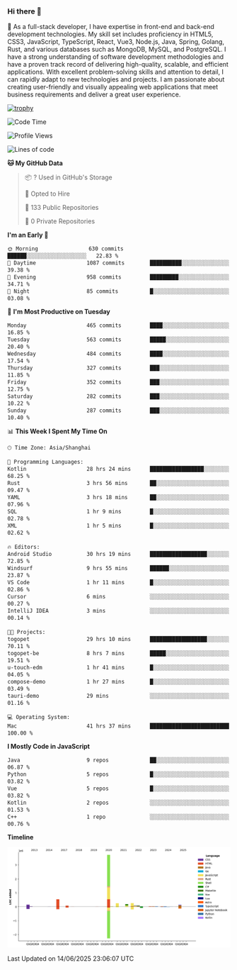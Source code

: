 ### Hi there 👋

🌱 As a full-stack developer, I have expertise in front-end and back-end development technologies. My skill set includes proficiency in HTML5, CSS3, JavaScript, TypeScript, React, Vue3, Node.js, Java, Spring, Golang, Rust, and various databases such as MongoDB, MySQL, and PostgreSQL. I have a strong understanding of software development methodologies and have a proven track record of delivering high-quality, scalable, and efficient applications. With excellent problem-solving skills and attention to detail, I can rapidly adapt to new technologies and projects. I am passionate about creating user-friendly and visually appealing web applications that meet business requirements and deliver a great user experience.

[![trophy](https://github-profile-trophy.vercel.app/?username=elton&rank=SECRET,SSS,SS,S,AAA,AA,A&theme=onedark&no-frame=true&margin-w=10)](https://github.com/ryo-ma/github-profile-trophy)

<!--START_SECTION:waka-->
![Code Time](http://img.shields.io/badge/Code%20Time-1%2C725%20hrs%2021%20mins-blue)

![Profile Views](http://img.shields.io/badge/Profile%20Views-0-blue)

![Lines of code](https://img.shields.io/badge/From%20Hello%20World%20I%27ve%20Written-5.7%20million%20lines%20of%20code-blue)

**🐱 My GitHub Data** 

> 📦 ? Used in GitHub's Storage 
 > 
> 💼 Opted to Hire
 > 
> 📜 133 Public Repositories 
 > 
> 🔑 0 Private Repositories 
 > 
**I'm an Early 🐤** 

```text
🌞 Morning                630 commits         ██████░░░░░░░░░░░░░░░░░░░   22.83 % 
🌆 Daytime                1087 commits        ██████████░░░░░░░░░░░░░░░   39.38 % 
🌃 Evening                958 commits         █████████░░░░░░░░░░░░░░░░   34.71 % 
🌙 Night                  85 commits          █░░░░░░░░░░░░░░░░░░░░░░░░   03.08 % 
```
📅 **I'm Most Productive on Tuesday** 

```text
Monday                   465 commits         ████░░░░░░░░░░░░░░░░░░░░░   16.85 % 
Tuesday                  563 commits         █████░░░░░░░░░░░░░░░░░░░░   20.40 % 
Wednesday                484 commits         ████░░░░░░░░░░░░░░░░░░░░░   17.54 % 
Thursday                 327 commits         ███░░░░░░░░░░░░░░░░░░░░░░   11.85 % 
Friday                   352 commits         ███░░░░░░░░░░░░░░░░░░░░░░   12.75 % 
Saturday                 282 commits         ███░░░░░░░░░░░░░░░░░░░░░░   10.22 % 
Sunday                   287 commits         ███░░░░░░░░░░░░░░░░░░░░░░   10.40 % 
```


📊 **This Week I Spent My Time On** 

```text
🕑︎ Time Zone: Asia/Shanghai

💬 Programming Languages: 
Kotlin                   28 hrs 24 mins      █████████████████░░░░░░░░   68.25 % 
Rust                     3 hrs 56 mins       ██░░░░░░░░░░░░░░░░░░░░░░░   09.47 % 
YAML                     3 hrs 18 mins       ██░░░░░░░░░░░░░░░░░░░░░░░   07.96 % 
SQL                      1 hr 9 mins         █░░░░░░░░░░░░░░░░░░░░░░░░   02.78 % 
XML                      1 hr 5 mins         █░░░░░░░░░░░░░░░░░░░░░░░░   02.62 % 

🔥 Editors: 
Android Studio           30 hrs 19 mins      ██████████████████░░░░░░░   72.85 % 
Windsurf                 9 hrs 55 mins       ██████░░░░░░░░░░░░░░░░░░░   23.87 % 
VS Code                  1 hr 11 mins        █░░░░░░░░░░░░░░░░░░░░░░░░   02.86 % 
Cursor                   6 mins              ░░░░░░░░░░░░░░░░░░░░░░░░░   00.27 % 
IntelliJ IDEA            3 mins              ░░░░░░░░░░░░░░░░░░░░░░░░░   00.14 % 

🐱‍💻 Projects: 
togopet                  29 hrs 10 mins      ██████████████████░░░░░░░   70.11 % 
togopet-be               8 hrs 7 mins        █████░░░░░░░░░░░░░░░░░░░░   19.51 % 
u-touch-edm              1 hr 41 mins        █░░░░░░░░░░░░░░░░░░░░░░░░   04.05 % 
compose-demo             1 hr 27 mins        █░░░░░░░░░░░░░░░░░░░░░░░░   03.49 % 
tauri-demo               29 mins             ░░░░░░░░░░░░░░░░░░░░░░░░░   01.16 % 

💻 Operating System: 
Mac                      41 hrs 37 mins      █████████████████████████   100.00 % 
```

**I Mostly Code in JavaScript** 

```text
Java                     9 repos             ██░░░░░░░░░░░░░░░░░░░░░░░   06.87 % 
Python                   5 repos             █░░░░░░░░░░░░░░░░░░░░░░░░   03.82 % 
Vue                      5 repos             █░░░░░░░░░░░░░░░░░░░░░░░░   03.82 % 
Kotlin                   2 repos             ░░░░░░░░░░░░░░░░░░░░░░░░░   01.53 % 
C++                      1 repo              ░░░░░░░░░░░░░░░░░░░░░░░░░   00.76 % 
```



**Timeline**

![Lines of Code chart](https://raw.githubusercontent.com/elton/elton/main/assets/bar_graph.png)


 Last Updated on 14/06/2025 23:06:07 UTC
<!--END_SECTION:waka-->

<!--
**elton/elton** is a ✨ _special_ ✨ repository because its `README.md` (this file) appears on your GitHub profile.

Here are some ideas to get you started:

- 🔭 I’m currently working on ...
- 🌱 I’m currently learning ...
- 👯 I’m looking to collaborate on ...
- 🤔 I’m looking for help with ...
- 💬 Ask me about ...
- 📫 How to reach me: ...
- 😄 Pronouns: ...
- ⚡ Fun fact: ...
-->
